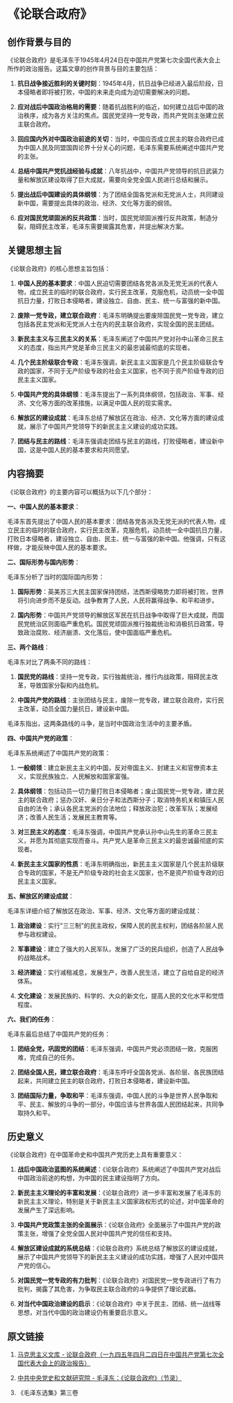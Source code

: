 # 《论联合政府》

## 创作背景与目的

《论联合政府》是毛泽东于1945年4月24日在中国共产党第七次全国代表大会上所作的政治报告。这篇文章的创作背景与目的主要包括：

1. **抗日战争接近胜利的关键时刻**：1945年4月，抗日战争已经进入最后阶段，日本侵略者即将被打败，中国的未来走向成为迫切需要解决的问题。

2. **应对战后中国政治格局的需要**：随着抗战胜利的临近，如何建立战后中国的政治秩序，成为各方关注的焦点。国民党坚持一党专政，而共产党则主张建立民主联合政府。

3. **回应国内外对中国政治前途的关切**：当时，中国应否成立民主的联合政府已成为中国人民及同盟国舆论界十分关心的问题，毛泽东需要系统阐述中国共产党的主张。

4. **总结中国共产党抗战经验与成就**：八年抗战中，中国共产党领导的抗日武装力量和解放区建设取得了巨大成就，需要向全党全国人民进行总结和展示。

5. **提出战后中国建设的具体纲领**：为了团结全国各党派和无党派人士，共同建设新中国，需要提出具体的政治、经济、文化等方面的纲领。

6. **应对国民党顽固派的反共政策**：当时，国民党顽固派推行反共政策，制造分裂，阻碍民主改革，毛泽东需要揭露其危害，并提出解决方案。

## 关键思想主旨

《论联合政府》的核心思想主旨包括：

1. **中国人民的基本要求**：中国人民迫切需要团结各党各派及无党无派的代表人物，成立民主的临时的联合政府，实行民主改革，克服危机，动员统一全中国抗日力量，打败日本侵略者，建设独立、自由、民主、统一与富强的新中国。

2. **废除一党专政，建立联合政府**：毛泽东明确提出要废除国民党一党专政，建立包括各民主党派和无党派人士在内的民主联合政府，实现全国的民主团结。

3. **新民主主义与三民主义的关系**：毛泽东阐述了中国共产党对孙中山革命三民主义的态度，指出共产党是革命三民主义的最忠诚最彻底的实现者。

4. **几个民主阶级联合专政**：毛泽东强调，新民主主义国家是几个民主阶级联合专政的国家，不同于无产阶级专政的社会主义国家，也不同于资产阶级专政的旧民主主义国家。

5. **中国共产党的具体纲领**：毛泽东提出了一系列具体纲领，包括政治、军事、经济、文化等方面的改革措施，以满足中国人民的现实需求。

6. **解放区的建设成就**：毛泽东总结了解放区在政治、经济、文化等方面的建设成就，展示了中国共产党领导下的新民主主义建设的成功实践。

7. **团结与民主的路线**：毛泽东强调走团结与民主的路线，打败侵略者，建设新中国，这是中国人民的基本要求和共同愿望。

## 内容摘要

《论联合政府》的主要内容可以概括为以下几个部分：

**一、中国人民的基本要求**：

毛泽东首先提出了中国人民的基本要求：团结各党各派及无党无派的代表人物，成立民主的临时的联合政府，实行民主改革，克服危机，动员统一全中国抗日力量，打败日本侵略者，建设独立、自由、民主、统一与富强的新中国。他强调，只有这样做，才能反映中国人民的基本要求。

**二、国际形势与国内形势**：

毛泽东分析了当时的国际国内形势：

1. **国际形势**：英美苏三大民主国家保持团结，法西斯侵略势力即将被打败，世界将引向进步而不是反动。战争教育了人民，人民将赢得战争、和平和进步。

2. **国内形势**：中国共产党领导的解放区军民在抗日战争中取得了巨大成就，而国民党统治区则面临严重危机。国民党顽固派推行独裁统治和消极抗日政策，导致政治腐败、经济崩溃、文化落后，使中国面临严重危机。

**三、两个路线**：

毛泽东对比了两条不同的路线：

1. **国民党的路线**：坚持一党专政，实行独裁统治，推行内战政策，阻碍民主改革，导致国家分裂和内战危机。

2. **中国共产党的路线**：主张团结与民主，废除一党专政，建立联合政府，实行民主改革，动员全国力量抗日，建设新中国。

毛泽东指出，这两条路线的斗争，是当时中国政治生活中的主要矛盾。

**四、中国共产党的政策**：

毛泽东系统阐述了中国共产党的政策：

1. **一般纲领**：建立新民主主义的中国，反对帝国主义、封建主义和官僚资本主义，实现民族独立、人民解放和国家富强。

2. **具体纲领**：包括动员一切力量打败日本侵略者；废止国民党一党专政，建立民主的联合政府；惩办汉奸、亲日分子和法西斯分子；取消特务机关和镇压人民自由的法令；承认各民主党派的合法地位；释放政治犯；改革军队；发展经济；改善人民生活；发展民主教育等。

3. **对三民主义的态度**：毛泽东强调，中国共产党承认孙中山先生的革命三民主义，并愿为其彻底实现而奋斗。共产党人是革命三民主义的最忠诚最彻底的实现者。

4. **新民主主义国家的性质**：毛泽东明确指出，新民主主义国家是几个民主阶级联合专政的国家，不是无产阶级专政的社会主义国家，也不是资产阶级专政的旧民主主义国家。

**五、解放区的建设成就**：

毛泽东详细介绍了解放区在政治、军事、经济、文化等方面的建设成就：

1. **政治建设**：实行"三三制"的民主政权，保障人民的民主权利，团结各阶层人民参与政权建设。

2. **军事建设**：建立了强大的人民军队，发展了广泛的民兵组织，创造了人民战争的战略战术。

3. **经济建设**：实行减租减息，发展生产，改善人民生活，建立了自给自足的经济体系。

4. **文化建设**：发展民族的、科学的、大众的新文化，提高人民的文化水平和觉悟程度。

**六、我们的任务**：

毛泽东最后总结了中国共产党的任务：

1. **团结全党，巩固党的团结**：毛泽东强调，中国共产党必须团结一致，克服困难，完成自己的任务。

2. **团结全国人民，建立联合政府**：毛泽东呼吁全国各党派、各阶层、各民族团结起来，共同建立民主的联合政府，打败日本侵略者，建设新中国。

3. **团结国际力量，争取和平**：毛泽东强调，中国人民的斗争是世界人民争取和平、民主、解放的斗争的一部分，中国应该与世界各国人民团结起来，共同争取持久和平。

## 历史意义

《论联合政府》在中国革命史和中国共产党历史上具有重要意义：

1. **战后中国政治蓝图的系统阐述**：《论联合政府》系统阐述了中国共产党对战后中国政治前途的构想，为中国的民主建设指明了方向。

2. **新民主主义理论的丰富和发展**：《论联合政府》进一步丰富和发展了毛泽东的新民主主义理论，特别是关于新民主主义国家政权形式的论述，对中国革命的发展产生了深远影响。

3. **中国共产党政策主张的全面展示**：《论联合政府》全面展示了中国共产党的政策主张，增强了全党全国人民对中国共产党的信任和支持。

4. **解放区建设成就的系统总结**：《论联合政府》系统总结了解放区的建设成就，展示了中国共产党领导下的新民主主义建设的成功实践，增强了人民对中国共产党的信心。

5. **对国民党一党专政的有力批判**：《论联合政府》对国民党一党专政进行了有力批判，揭露了其危害，为争取民主联合政府的斗争提供了理论武器。

6. **对当代中国政治建设的启示**：《论联合政府》中关于民主、团结、统一战线等思想，对当代中国的政治建设仍有重要启示意义。

## 原文链接

1. [马克思主义文库 - 论联合政府（一九四五年四月二四日在中国共产党第七次全国代表大会上的政治报告）](https://www.marxists.org/chinese/maozedong/marxist.org-chinese-mao-19450424aa.htm)

2. [中共中央党史和文献研究院 - 毛泽东：《论联合政府》（节录）](https://www.dswxyjy.org.cn/n/2012/1129/c244516-19738969-5.html)

3. 《毛泽东选集》第三卷
